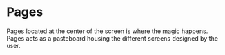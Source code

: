# Pages

Pages located at the center of the screen is where the magic happens. Pages acts as a pasteboard housing the different screens designed by the user. &#x20;

